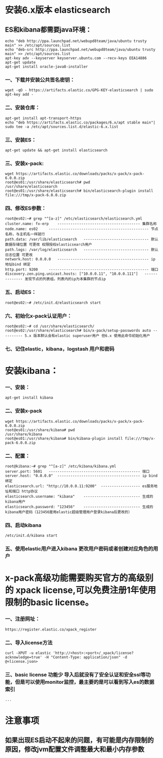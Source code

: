 # 安装6.x版本 elasticsearch #

## ES和kibana都需要java环境： ##
    echo "deb http://ppa.launchpad.net/webupd8team/java/ubuntu trusty main" >> /etc/apt/sources.list
    echo "deb-src http://ppa.launchpad.net/webupd8team/java/ubuntu trusty main" >> /etc/apt/sources.list
    apt-key adv --keyserver keyserver.ubuntu.com --recv-keys EEA14886
    apt-get update
    apt-get install oracle-java8-installer

### 一、下载并安装公共签名密钥： ###
	wget -qO - https://artifacts.elastic.co/GPG-KEY-elasticsearch | sudo apt-key add -
	
### 二、安装仓库： ###
	apt-get install apt-transport-https
	echo "deb https://artifacts.elastic.co/packages/6.x/apt stable main"| sudo tee -a /etc/apt/sources.list.d/elastic-6.x.list
	
### 三、安装ES： ###
	apt-get update && apt-get install elasticsearch

### 三、安装x-pack: ###
	wget https://artifacts.elastic.co/downloads/packs/x-pack/x-pack-6.0.0.zip
	root@es01:/usr/share/elasticsearch# pwd
	/usr/share/elasticsearch
	root@es01:/usr/share/elasticsearch# bin/elasticsearch-plugin install file:///tmp/x-pack-6.0.0.zip
	
### 四、修改ES参数： ###
	root@es02:~# grep "^[a-z]" /etc/elasticsearch/elasticsearch.yml 
	cluster.name: fx-erp	-------------------------------------- 集群名称
	node.name: es02		---------------------------------------------- 节点名称，与主机名一样就行
	path.data: /var/lib/elasticsearch	------------------------------ 默认数据存储位置 可更改 权限授权elasticsearch用户
	path.logs: /var/log/elasticsearch	------------------------------ 默认日志位置 可更改
	network.host: 0.0.0.0	------------------------------------------ ip地址bind 绑定 
	http.port: 9200		---------------------------------------------- 端口
	discovery.zen.ping.unicast.hosts: ["10.0.0.11", "10.0.0.111"]	-------------- 发现节点的列表组，列表内的ip为本集群的节点ip
	
### 五、启动ES： ###
	root@es02:~# /etc/init.d/elasticsearch start
	
### 六、初始化x-pack认证用户： ###
	root@es02:~# cd /usr/share/elasticsearch/
	root@es02:/usr/share/elasticsearch# bin/x-pack/setup-passwords auto	---------- 5.x 版本默认会有elastic superuser用户 但6.x 使用此命令初始化用户

### 七、记住elastic，kibana，logstash 用户和密码 ###
	

# 安装kibana： #


### 一、安装： ###
	apt-get install kibana

### 二、安装x-pack ###
	wget https://artifacts.elastic.co/downloads/packs/x-pack/x-pack-6.0.0.zip
	root@es01:/usr/share/kibana# pwd
	/usr/share/kibana
	root@es01:/usr/share/kibana# bin/kibana-plugin install file:///tmp/x-pack-6.0.0.zip
	
### 二、配置： ###
	root@kibana:~# grep "^[a-z]" /etc/kibana/kibana.yml 
	server.port: 5601	------------------------------------------ 端口
	server.host: "0.0.0.0"	-------------------------------------- ip bind 绑定
	elasticsearch.url: "http://10.0.0.11:9200"	------------------ es服务地址和端口 http协议
	elasticsearch.username: "kibana"	-------------------------- 生成的kibana用户
	elasticsearch.password: "123456"	-------------------------- 生成的kibana用户密码（123456是用elastic超级管理用户登录kibana后更改的）
	
### 四、启动kibana ###
	/etc/init.d/kibana start

### 五、使用elastic用户进入kibana 更改用户密码或者创建对应角色的用户 ###

	
# x-pack高级功能需要购买官方的高级别的 xpack license,可以免费注册1年使用限制的basic license。 #

### 一、注册网址： ###
	https://register.elastic.co/xpack_register
	
### 二、导入license方法 ###
	curl -XPUT -u elastic 'http://<host>:<port>/_xpack/license?acknowledge=true' -H "Content-Type: application/json" -d @<license.json>
	
### 三、basic license 功能少 导入后就没有了安全认证和安全ssl等功能，但是可以使用monitor监控，最主要的是可以看到写入es的数据索引 ###
	...

# 注意事项 #
## 如果出现ES启动不起来的问题，有可能是内存限制的原因，修改jvm配置文件调整最大和最小内存参数   ##
